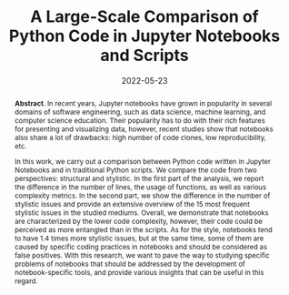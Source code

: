 ---
title: "A Large-Scale Comparison of Python Code in Jupyter Notebooks and Scripts"
authors: '<i>Konstantin Grotov, Sergey Titov, Vladimir Sotnikov, Yaroslav Golubev, and Timofey Bryksin</i>'
status: "accepted"
collection: publications
permalink: /publication/2022-05-23-jupyter-analysis
date: 2022-05-23
venue: "<b>MSR'22</b>"
pdf: 'https://arxiv.org/pdf/2203.16718.pdf'
tool: 'https://github.com/JetBrains-Research/Matroskin'
data: 'https://zenodo.org/record/6383115'
abstract: "<p><b>Abstract</b>. In recent years, Jupyter notebooks have grown in popularity in several domains of software engineering, such as data science, machine learning, and computer science education. Their popularity has to do with their rich features for presenting and visualizing data, however, recent studies show that notebooks also share a lot of drawbacks: high number of code clones, low reproducibility, etc.</p><p>In this work, we carry out a comparison between Python code written in Jupyter Notebooks and in traditional Python scripts. We compare the code from two perspectives: structural and stylistic. In the first part of the analysis, we report the difference in the number of lines, the usage of functions, as well as various complexity metrics. In the second part, we show the difference in the number of stylistic issues and provide an extensive overview of the 15 most frequent stylistic issues in the studied mediums. Overall, we demonstrate that notebooks are characterized by the lower code complexity, however, their code could be perceived as more entangled than in the scripts. As for the style, notebooks tend to have 1.4 times more stylistic issues, but at the same time, some of them are caused by specific coding practices in notebooks and should be considered as false positives. With this research, we want to pave the way to studying specific problems of notebooks that should be addressed by the development of notebook-specific tools, and provide various insights that can be useful in this regard.</p>"
---